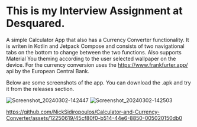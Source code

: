 This is my Interview Assignment at Desquared.
=============================================

A simple Calculator App that also has a Currency Converter functionality.
It is writen in Kotlin and Jetpack Compose and consists of two navigational tabs on the bottom to change between the two functions. 
Also supports Material You theming according to the user selected wallpaper on the device. 
For the currency conversion uses the https://www.frankfurter.app/ api by the European Central Bank.

Below are some screenshots of the app. You can download the .apk and try it from the releases section.

![Screenshot_20240302-142447](https://github.com/NickSidiropoulos/Calculator-and-Currency-Converter/assets/12250619/abfb49f0-3efa-4e9f-82ce-f43316346cb0)
![Screenshot_20240302-142503](https://github.com/NickSidiropoulos/Calculator-and-Currency-Converter/assets/12250619/8298bce1-b32d-41ef-9081-92377a8c7e1b)

https://github.com/NickSidiropoulos/Calculator-and-Currency-Converter/assets/12250619/45cf80f0-b514-44e6-8850-005020150db0




